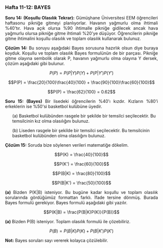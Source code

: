 <h3>Hafta 11-12: BAYES</h3>

<p align="justify"><b>Soru 14: (Koşullu Olasılık Tekrar):</b> Gümüşhane Üniversitesi EEM öğrencileri haftasonu pikniğe gitmeyi planlıyorlar. Havanın yağmurlu olma ihtimali %40'tır. Hava açık olursa %90 ihtimalle pikniğe gidilecek ancak hava yağmurlu olursa pikniğe gitme ihtimali %20'ye düşüyor. Öğrencilerin pikniğe gitme ihtimalini koşullu olasılık ve toplam olasılık kullanarak bulunuz.</p>

<p align="justify"><b>Çözüm 14:</b> Bu soruyu aşağıdaki Bayes sorusuna hazırlık olsun diye buraya koyduk. Koşullu ve toplam olasılık Bayes formulünün de bir parçası. Pikniğe gitme olayına sembolik olarak P, havanın yağmurlu olma olayına Y dersek, çözüm aşağıdaki gibi bulunur.</p>

$$P(P) = P(P|Y)P(Y) + P(P|Y')P(Y')$$

$$P(P) = \frac{20}{100}\frac{40}{100} + \frac{90}{100}\frac{60}{100}$$

$$P(P) = \frac{62}{100} = 0.62$$

<p align="justify"><b>Soru 15: (Bayes)</b> Bir lisedeki öğrencilerin %40'ı kızdır. Kızların %80'i erkeklerin ise %50'si basketbol kulübüne üyedir. 
<ul>(a) Basketbol kulübünden rasgele bir şekilde bir temsilci seçilecektir. Bu temsilcinin kız olma olasılığını bulunuz.</ul>
<ul>(b) Liseden rasgele bir şekilde bir temsilci seçilecektir. Bu temsilcinin basketbol kulübünden olma olasılığını bulunuz.</ul>
</ul>
</p>

<p align="justify"><b>Çözüm 15:</b> Soruda bize söylenen verileri matematiğe dökelim.</p>

$$P(K) = \frac{40}{100}$$

$$P(K') = \frac{60}{100}$$

$$P(B|K) = \frac{80}{100}$$

$$P(B|K') = \frac{50}{100}$$

<p align="justify"><b>(a)</b> Bizden P(K|B) isteniyor. Bu bugüne kadar koşullu ve toplam olasılık sorularında gördüğümüz formattan farklı. İfade tersine dönmüş. Burada Bayes formulü gerekiyor. Bayes formulü aşağıdaki gibi yazılır.</p>

$$P(K|B) = \frac{P(B|K)P(K)}{P(B)}$$

<p align="justify"><b>(a)</b> Bizden P(B) isteniyor. Toplam olasılık formulü ile çözebiliriz.</p>

$$P(B) = P(B|K)P(K) + P(B|K')P(K')$$

<p align="adjust"><b>Not:</b> Bayes soruları sayı vererek kolayca çözülebilir.</p>
